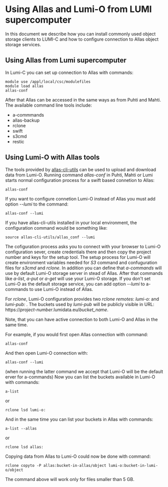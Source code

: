 # Using Allas and Lumi-O from LUMI supercomputer

In this document we describe how you can install commonly used object storage clients 
to LUMI-C and how to configure connection to Allas object storage services. 

## Using Allas from Lumi supercomputer

In Lumi-C you can set up connection to Allas with commands:

```text
module use /appl/local/csc/modulefiles
module load allas
allas-conf
```
After that Allas can be accessed in the same ways as from Puhti and Mahti. The available 
command line tools include:

*   a-commmands
*   allas-backup
*   rclone
*   swift
*   s3cmd
*   restic

## Using Lumi-O with Allas tools

The tools provided by [allas-cli-utils](https://github.com/CSCfi/allas-cli-utils/) can be used to upload and download data from
Lumi-O. Running command _allas-conf_ in Puhti, Mahti or Lumi starts normal configuration process for a swift based connetion to Allas:

```text
allas-conf
```

If you want to configure connetion Lumi-O instead of Allas you must add option _--lumi_ to the command:
```text
allas-conf --lumi
```
If you have allas-cli-utils installed in your local environment, the configuration command would be something like:
```text
source allas-cli-utils/allas_conf --lumi
```

The cofiguration process asks you to connect with your browser to Lumi-O configuration sever, create credentials there and then copy the project number and keys for the setup tool. The setup process for Lumi-O will create environment variables needed for _S3_ command and confuguration files for _s3cmd_ and _rclone_. In addition you can define that _a-commands_ will use by default Lumi-O storage server in stead of Allas. After that commands like _a-list_, _a-put_ or _a-get_ will use your Lumi-O storage. If you don't set Lumi-O as the default storage service, you can add option _--lumi_ to a-commands to use Lumi-O instead of Allas. 

For _rclone_,  Lumi-O configuration provides two _rclone remotes_: _lumi-o:_ and _lumi-pub:_ . The buckets used by _lumi-pub_ will be publicly visible in URL: https://_project-number_.lumidata.eu/_bucket_name_.

Note, that you can have active connection to both Lumi-O and Allas in the same time.

For example, if you would first open Allas connection with command:

```text
allas-conf
```
And then open Lumi-O connection with:
```text
allas-conf --lumi
```
(when running the latter command we accept that Lumi-O will be the default erver for a-commands)
Now you can list the buckets available in Lumi-O with commands:

```text
a-list
```
or 
```text
rclone lsd lumi-o:
```
And in the same time you can list your buckets in Allas with commands:

```text
a-list --allas
```
or 
```text
rclone lsd allas:
```

Copying data from Allas to Lumi-O could now be done with command:

```text
rclone copyto -P allas:bucket-in-allas/object lumi-o:bucket-in-lumi-o/object
```
The command above will work only for files smaller than 5 GB.

